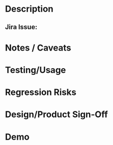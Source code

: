 # Description
## Jira Issue: <!-- Paste the link to the JIRA task here. E.g. https://mobilelive.atlassian.net/jira/software/projects/FDS/boards/217 -->

# Notes / Caveats
<!--
Is there anything that you want to draw special attention to or 
that you want reviewers to take into account while reviewing this PR?
Does anything need to be done before merging or deploying?
-->

# Testing/Usage 
<!--
Put instructions for how to test/use this change, including stubbed data.
-->

# Regression Risks
<!--
What parts of the app did this PR touch? Are any critical flows at risk?
Use this field to notify the QA team of any potential risks.
-->

# Design/Product Sign-Off
<!--
If there are UI changes, did you get sign off from design?
Did you get sign-off from the Product owner?
-->

# Demo
<!--
Upload before/after screens as wells as gifs and videos of your
changes in use here.
-->
